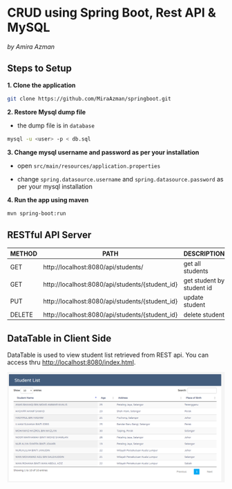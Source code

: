 # CRUD using Spring Boot, Rest API & MySQL
*by Amira Azman*

## Steps to Setup

**1. Clone the application**

```bash
git clone https://github.com/MiraAzman/springboot.git
```

**2. Restore Mysql dump file**

+ the dump file is in `database`

```bash
mysql -u <user> -p < db.sql
```
**3. Change mysql username and password as per your installation**

+ open `src/main/resources/application.properties`

+ change `spring.datasource.username` and `spring.datasource.password` as per your mysql installation

**4. Run the app using maven**

```bash
mvn spring-boot:run
```

## RESTful API Server ##

METHOD | PATH | DESCRIPTION 
------------|-----|------------
GET | http://localhost:8080/api/students/ | get all students
GET | http://localhost:8080/api/students/{student_id} | get student by student id
PUT | http://localhost:8080/api/students/{student_id} | update student
DELETE | http://localhost:8080/api/students/{student_id} | delete student

## DataTable in Client Side ##

DataTable is used to view student list retrieved from REST api. 
You can access thru <http://localhost:8080/index.html>.

![datatable](src/main/resources/public/images/datatable.png)
